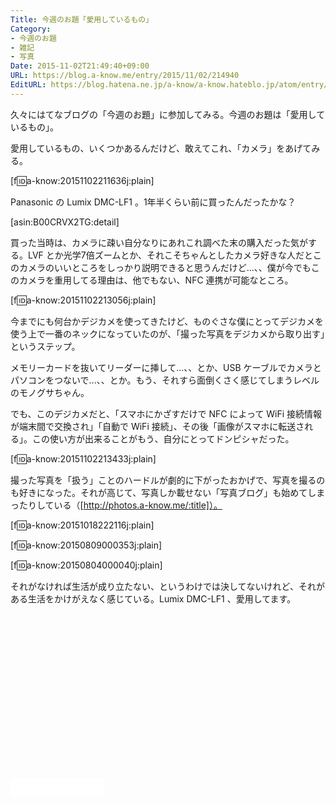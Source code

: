 ```yaml
---
Title: 今週のお題「愛用しているもの」
Category:
- 今週のお題
- 雑記
- 写真
Date: 2015-11-02T21:49:40+09:00
URL: https://blog.a-know.me/entry/2015/11/02/214940
EditURL: https://blog.hatena.ne.jp/a-know/a-know.hateblo.jp/atom/entry/6653458415126708774
---
```


久々にはてなブログの「今週のお題」に参加してみる。今週のお題は「愛用しているもの」。


愛用しているもの、いくつかあるんだけど、敢えてこれ、「カメラ」をあげてみる。


[f:id:a-know:20151102211636j:plain]



<!-- more -->




Panasonic の Lumix DMC-LF1 。1年半くらい前に買ったんだったかな？


[asin:B00CRVX2TG:detail]


買った当時は、カメラに疎い自分なりにあれこれ調べた末の購入だった気がする。LVF とか光学7倍ズームとか、それこそちゃんとしたカメラ好きな人だとこのカメラのいいところをしっかり説明できると思うんだけど...、、僕が今でもこのカメラを重用してる理由は、他でもない、NFC 連携が可能なところ。


[f:id:a-know:20151102213056j:plain]


今までにも何台かデジカメを使ってきたけど、ものぐさな僕にとってデジカメを使う上で一番のネックになっていたのが、「撮った写真をデジカメから取り出す」というステップ。


メモリーカードを抜いてリーダーに挿して...、、とか、USB ケーブルでカメラとパソコンをつないで...、、とか。もう、それすら面倒くさく感じてしまうレベルのモノグサちゃん。


でも、このデジカメだと、「スマホにかざすだけで NFC によって WiFi 接続情報が端末間で交換され」「自動で WiFi 接続」、その後「画像がスマホに転送される」。この使い方が出来ることがもう、自分にとってドンピシャだった。


[f:id:a-know:20151102213433j:plain]


撮った写真を「扱う」ことのハードルが劇的に下がったおかげで、写真を撮るのも好きになった。それが高じて、写真しか載せない「写真ブログ」も始めてしまったりしている（[http://photos.a-know.me/:title]）。


[f:id:a-know:20151018222116j:plain]


[f:id:a-know:20150809000353j:plain]


[f:id:a-know:20150804000040j:plain]


それがなければ生活が成り立たない、というわけでは決してないけれど、それがある生活をかけがえなく感じている。Lumix DMC-LF1 、愛用してます。


<script async src="//pagead2.googlesyndication.com/pagead/js/adsbygoogle.js"></script>
<!-- article-bottom2 -->
<ins class="adsbygoogle"
     style="display:inline-block;width:300px;height:250px"
     data-ad-client="ca-pub-3463034538369189"
     data-ad-slot="5274552934"></ins>
<script>
(adsbygoogle = window.adsbygoogle || []).push({});
</script>


<iframe src="//blog.hatena.ne.jp/a-know/a-know.hateblo.jp/subscribe/iframe" allowtransparency="true" frameborder="0" scrolling="no" width="150" height="28"></iframe>
